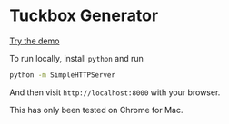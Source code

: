 # Tuckbox Generator

[Try the demo](https://andylei.github.io/paperbox)

To run locally, install `python` and run

```sh
python -m SimpleHTTPServer
```

And then visit `http://localhost:8000` with your browser.

This has only been tested on Chrome for Mac.
